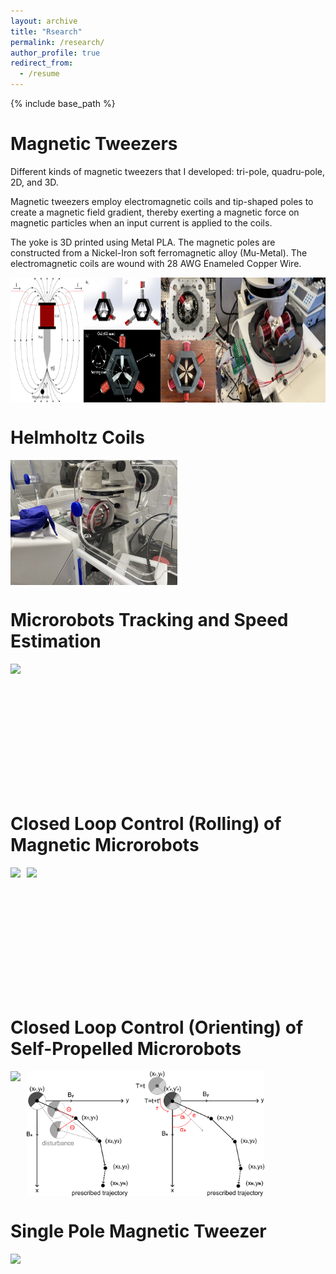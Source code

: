 ```yaml
---
layout: archive
title: "Rsearch"
permalink: /research/
author_profile: true
redirect_from:
  - /resume
---
```


{% include base_path %}

Magnetic Tweezers
=====
Different kinds of magnetic tweezers that I developed: tri-pole, quadru-pole, 2D, and 3D.

Magnetic tweezers employ electromagnetic coils and tip-shaped poles to create a magnetic field gradient, thereby exerting a magnetic force on magnetic particles when an input current is applied to the coils. 

The yoke is 3D printed using Metal PLA. The magnetic poles are constructed from a Nickel-Iron soft ferromagnetic alloy (Mu-Metal). The electromagnetic coils are wound with 28 AWG Enameled Copper Wire.
<div style="display: flex; align-items: center;">
  <img src='/images/tweezerall.png' style="height: 200px;">
</div>

Helmholtz Coils
=====
<div style="display: flex; align-items: center;">
  <img src='/images/helmholtz.jpg' style="height: 200px;">
</div>

Microrobots Tracking and Speed Estimation
=====
<div style="display: flex; align-items: center;">
  <img src='/images/speed.gif' style="height: 200px;">
</div>

Closed Loop Control (Rolling) of Magnetic Microrobots
=====
<div style="display: flex; align-items: center;">
  <img src='/images/helical.gif' style="height: 200px; margin-right: 10px;">
  <img src='/images/rotating_field.png' style="height: 200px;">
</div>

Closed Loop Control (Orienting) of Self-Propelled Microrobots
=====
<div style="display: flex; align-items: center;">
  <img src='/images/bubble.gif' style="height: 200px; margin-right: 10px;">
  <img src='/images/closeloop.png' style="height: 200px;">
</div>

Single Pole Magnetic Tweezer
=====
<div style="display: flex; align-items: center;">
  <img src='/images/one.gif' style="height: 200px;">
</div>


